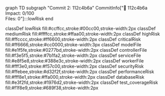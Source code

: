 graph TD
  subgraph "Commit 2: 112c4b6a"
    CommitInfo["📝 112c4b6a<br/>Impact: 0/100<br/>Files: 0"]:::lowRisk
  end

  classDef lowRisk fill:#ccffcc,stroke:#00cc00,stroke-width:2px
  classDef mediumRisk fill:#ffffcc,stroke:#ffaa00,stroke-width:2px
  classDef highRisk fill:#ffcccc,stroke:#ff6600,stroke-width:2px
  classDef criticalRisk fill:#ff6666,stroke:#cc0000,stroke-width:3px
  classDef modelFile fill:#e1f5fe,stroke:#0277bd,stroke-width:2px
  classDef controllerFile fill:#f3e5f5,stroke:#7b1fa2,stroke-width:2px
  classDef serviceFile fill:#e8f5e8,stroke:#388e3c,stroke-width:2px
  classDef workerFile fill:#fff3e0,stroke:#f57c00,stroke-width:2px
  classDef securityRisk fill:#ffebee,stroke:#d32f2f,stroke-width:2px
  classDef performanceRisk fill:#fff8e1,stroke:#ffa000,stroke-width:2px
  classDef databaseRisk fill:#e3f2fd,stroke:#1976d2,stroke-width:2px
  classDef test_coverageRisk fill:#f1f8e9,stroke:#689f38,stroke-width:2px
